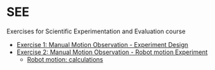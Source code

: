 # SEE
Exercises for Scientific Experimentation and Evaluation course

+ [Exercise 1: Manual Motion Observation - Experiment Design](robot_motion_model/hw1.tex)
+ [Exercise 2: Manual Motion Observation - Robot motion Experiment](robot_motion_model/hw2.tex)
    + [Robot motion: calculations](robot_motion_model/SEEHomework_AbhishekPadalkar_MaxMensing_PranjalDhole_robot_motion_model.ipynb)
